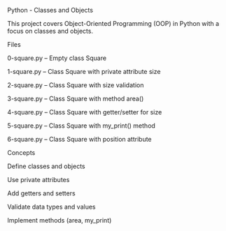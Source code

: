 Python - Classes and Objects

This project covers Object-Oriented Programming (OOP) in Python with a focus on classes and objects.

Files

0-square.py – Empty class Square

1-square.py – Class Square with private attribute size

2-square.py – Class Square with size validation

3-square.py – Class Square with method area()

4-square.py – Class Square with getter/setter for size

5-square.py – Class Square with my_print() method

6-square.py – Class Square with position attribute

Concepts

Define classes and objects

Use private attributes

Add getters and setters

Validate data types and values

Implement methods (area, my_print)